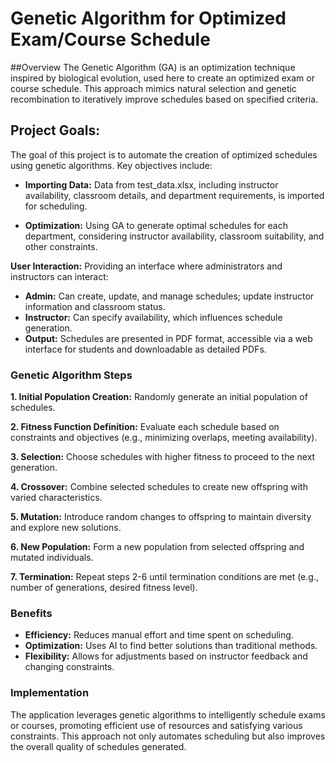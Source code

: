 # Genetic Algorithm for Optimized Exam/Course Schedule
##Overview
The Genetic Algorithm (GA) is an optimization technique inspired by biological evolution, used here to create an optimized exam or course schedule. This approach mimics natural selection and genetic recombination to iteratively improve schedules based on specified criteria.

## Project Goals:
The goal of this project is to automate the creation of optimized schedules using genetic algorithms. Key objectives include:

- **Importing Data:** Data from test_data.xlsx, including instructor availability, classroom details, and department requirements, is imported for scheduling.

- **Optimization:** Using GA to generate optimal schedules for each department, considering instructor availability, classroom suitability, and other constraints.

**User Interaction:** Providing an interface where administrators and instructors can interact:

- **Admin:** Can create, update, and manage schedules; update instructor information and classroom status.
- **Instructor:** Can specify availability, which influences schedule generation.
- **Output:** Schedules are presented in PDF format, accessible via a web interface for students and downloadable as detailed PDFs.

### Genetic Algorithm Steps
**1. Initial Population Creation:** Randomly generate an initial population of schedules.

**2. Fitness Function Definition:** Evaluate each schedule based on constraints and objectives (e.g., minimizing overlaps, meeting availability).

**3. Selection:** Choose schedules with higher fitness to proceed to the next generation.

**4. Crossover:** Combine selected schedules to create new offspring with varied characteristics.

**5. Mutation:** Introduce random changes to offspring to maintain diversity and explore new solutions.

**6. New Population:** Form a new population from selected offspring and mutated individuals.

**7. Termination:** Repeat steps 2-6 until termination conditions are met (e.g., number of generations, desired fitness level).

### Benefits
- **Efficiency:** Reduces manual effort and time spent on scheduling.
- **Optimization:** Uses AI to find better solutions than traditional methods.
- **Flexibility:** Allows for adjustments based on instructor feedback and changing constraints.

### Implementation
The application leverages genetic algorithms to intelligently schedule exams or courses, promoting efficient use of resources and satisfying various constraints. This approach not only automates scheduling but also improves the overall quality of schedules generated.


